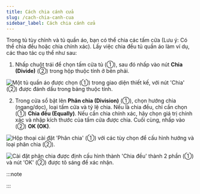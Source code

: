 ```yaml
---
title: Cách chia cánh cửa
slug: /cach-chia-canh-cua
sidebar_label: Cách chia cánh cửa
---
```


Trong tủ tùy chỉnh và tủ quần áo, bạn có thể chia các tấm cửa (Lưu ý: Có thể chia đều hoặc chia chính xác). Lấy việc chia đều tủ quần áo làm ví dụ, các thao tác cụ thể như sau:

1. Nhấp chuột trái để chọn tấm cửa tủ (①), sau đó nhấp vào nút **Chia (Divide)** (②) trong hộp thuộc tính ở bên phải.

![Một tủ quần áo được chọn (①) trong giao diện thiết kế, với nút 'Chia' (②) được đánh dấu trong bảng thuộc tính.](https://storage.googleapis.com/jegavn_kb/images/aea936d4-ffe4-4daa-a4bb-2b010f5a9989.png)

2. Trong cửa sổ bật lên **Phân chia (Division)** (①), chọn hướng chia (ngang/dọc), loại tấm cửa và tỷ lệ chia. Nếu là chia đều, chỉ cần chọn (①) **Chia đều (Equally)**. Nếu cần chia chính xác, hãy chọn giá trị chính xác và nhập kích thước của tấm cửa được chia. Cuối cùng, nhấp vào (②) **OK (OK)**.

![Hộp thoại cài đặt 'Phân chia' (①) với các tùy chọn để cấu hình hướng và loại phân chia (②).](https://storage.googleapis.com/jegavn_kb/images/74eeb290-33fb-4ea8-9f53-071d86e3334f.png)

![Cài đặt phân chia được định cấu hình thành 'Chia đều' thành 2 phần (①) và nút 'OK' (②) được tô sáng để xác nhận.](https://storage.googleapis.com/jegavn_kb/images/50a1c31e-0b0e-4a8f-889a-abbc6f8493f5.png)

:::note

:::